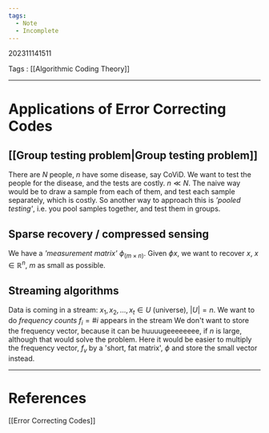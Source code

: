 ```yaml
---
tags:
  - Note
  - Incomplete
---
```

202311141511

Tags : [[Algorithmic Coding Theory]]

---
# Applications of Error Correcting Codes

## [[Group testing problem|**Group testing problem**]]
There are $N$ people, $n$ have some disease, say CoViD. We want to test the people for the disease, and the tests are costly. $n\ll N$. The naive way would be to draw a sample from each of them, and test each sample separately, which is costly.
So another way to approach this is *'pooled testing'*, i.e. you pool samples together, and test them in groups.

## **Sparse recovery / compressed sensing**
We have a *'measurement matrix'* $\phi_{(m\times n)}$. Given $\phi x$, we want to recover $x$, $x \in\mathbb{R}^{n}$, $m$ as small as possible.

## **Streaming algorithms**
Data is coming in a stream: $x_{1},x_{2},\dots,x_{t}\in U$ (universe), $|U|=n$.
We want to do *frequency counts* $f_{i}=\#i$ appears in the stream
We don't want to store the frequency vector, because it can be huuuugeeeeeeee, if $n$ is large, although that would solve the problem.
Here it would be easier to multiply the frequency vector, $f_{v}$ by a 'short, fat matrix', $\phi$ and store the small vector instead.

---
# References
[[Error Correcting Codes]]